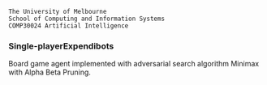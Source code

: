 ```
The University of Melbourne
School of Computing and Information Systems
COMP30024 Artificial Intelligence
```

### Single-playerExpendibots

Board game agent implemented with adversarial search algorithm Minimax with Alpha Beta Pruning.
